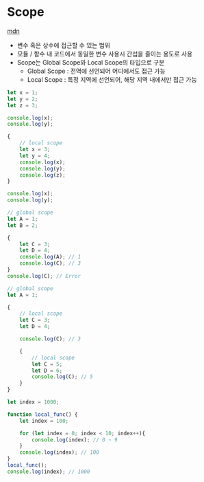 # Scope

[mdn](https://developer.mozilla.org/ko/docs/Glossary/Scope)

- 변수 혹은 상수에 접근할 수 있는 범위
- 모듈 / 함수 내 코드에서 동일한 변수 사용시 간섭을 줄이는 용도로 사용
- Scope는 Global Scope와 Local Scope의 타입으로 구분
    - Global Scope : 전역에 선언되어 어디에서도 접근 가능
    - Local Scope : 특정 지역에 선언되어, 해당 지역 내에서만 접근 가능

```jsx
let x = 1;
let y = 2;
let z = 3;

console.log(x);
console.log(y);

{
	// local scope
	let x = 3;
	let y = 4;
	console.log(x);
	console.log(y);
	console.log(z);
}

console.log(x);
console.log(y);

// global scope
let A = 1;
let B = 2;

{
	let C = 3;
	let D = 4;
	console.log(A); // 1
	console.log(C); // 3
}
console.log(C); // Error

// global scope
let A = 1;

{
	// local scope
	let C = 3;
	let D = 4;

	console.log(C); // 3

	{
		// local scope
		let C = 5;
		let D = 6;
		console.log(C); // 5
	}
}

let index = 1000;

function local_func() {
	let index = 100;

	for (let index = 0; index < 10; index++){
		console.log(index); // 0 ~ 9
	} 
	console.log(index); // 100
}
local_func();
console.log(index); // 1000
```

